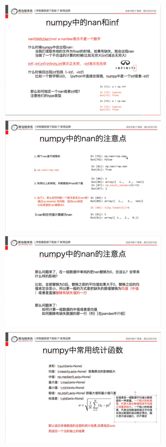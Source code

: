![](assets/2022-04-15-14-51-53-image.png)

![](assets/2022-04-15-14-54-39-image.png)

![](assets/2022-04-15-15-01-11-image.png)

![](assets/2022-04-15-15-05-11-image.png)
